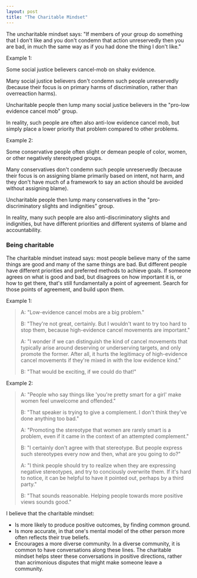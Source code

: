 ```yaml
---
layout: post
title: "The Charitable Mindset"
---
```

The uncharitable mindset says:
"If members of your group do something that I don't like
and you don't condemn that action unreservedly
then you are bad, in much the same way as if you had done the thing I don't like."

Example 1:

Some social justice believers cancel-mob on shaky evidence.

Many social justice believers don't condemn such people unreservedly (because their focus is on primary harms of discrimination, rather than overreaction harms).

Uncharitable people then lump many social justice believers in the "pro-low evidence cancel mob" group.

In reality, such people are often also anti-low evidence cancel mob, but simply place a lower priority that problem compared to other problems. 

Example 2:

Some conservative people often slight or demean people of color, women, or other negatively stereotyped groups.

Many conservatives don't condemn such people unreservedly (because their focus is on assigning blame primarily based on intent, not harm, and they don't have much of a framework to say an action should be avoided without assigning blame).

Uncharitable people then lump many conservatives in the "pro-discriminatory slights and indignities" group.

In reality, many such people are also anti-discriminatory slights and indignities, but have different priorities and different systems of blame and accountability.

### Being charitable

The charitable mindset instead says: most people believe many of the same things are good and many of the same things are bad. But different people have different priorities and preferred methods to achieve goals. If someone agrees on what is good and bad, but disagrees on how important it is, or how to get there, that's still fundamentally a point of agreement. Search for those points of agreement, and build upon them.

Example 1:

> A: "Low-evidence cancel mobs are a big problem."
> 
> B: "They're not great, certainly. But I wouldn't want to try too hard to stop them, because high-evidence cancel movements are important."
> 
> A: "I wonder if we can distinguish the kind of cancel movements that typically arise around deserving or underserving targets, and only promote the former. After all, it hurts the legitimacy of high-evidence cancel movements if they're mixed in with the low evidence kind."
> 
> B: "That would be exciting, if we could do that!"

Example 2:

> A: "People who say things like 'you're pretty smart for a girl' make women feel unwelcome and offended."
> 
> B: "That speaker is trying to give a complement. I don't think they've done anything too bad."
> 
> A: "Promoting the stereotype that women are rarely smart is a problem, even if it came in the context of an attempted complement."
> 
> B: "I certainly don't agree with that stereotype. But people express such stereotypes every now and then, what are you going to do?"
> 
> A: "I think people should try to realize when they are expressing negative stereotypes, and try to conciously overwrite them. If it's hard to notice, it can be helpful to have it pointed out, perhaps by a third party."
> 
> B: "That sounds reasonable. Helping people towards more positive views sounds good."

I believe that the charitable mindset:

* Is more likely to produce positive outcomes, by finding common ground.
* Is more accurate, in that one's mental model of the other person more often reflects their true beliefs.
* Encourages a more diverse community. In a diverse community, it is common to have conversations along these lines. The charitable mindset helps steer these conversations in positive directions, rather than acrimonious disputes that might make someone leave a community.

